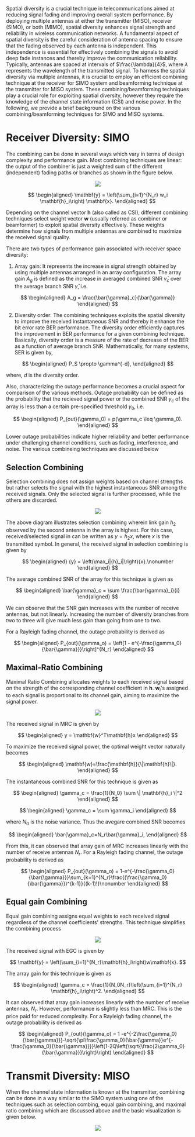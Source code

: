 Spatial diversity is a crucial technique in telecommunications aimed at reducing signal fading and improving overall system performance. By deploying multiple antennas at either the transmitter (MISO), receiver (SIMO), or both (MIMO), spatial diversity enhances signal strength and reliability in wireless communication networks. A fundamental aspect of spatial diversity is the careful consideration of antenna spacing to ensure that the fading observed by each antenna is independent. This independence is essential for effectively combining the signals to avoid deep fade instances and thereby improve the communication reliability. Typically, antennas are spaced at intervals of $\frac{\lambda}{4}$, where $\lambda$ represents the wavelength of the transmitted signal. To harness the  spatial diversity via multiple antennas, it is crucial to employ an efficient combining technique at the receiver for SIMO system and beamforming technique at the transmitter for MISO system. These combining/beamforming techniques play a crucial role for exploiting spatial diversity, however they require the knowledge of the channel state information (CSI) and noise power. In the following, we provide a brief background on the various combining/beamforming techniques for SIMO and MISO systems.

# Receiver Diversity: SIMO
The combining can be done in several ways which vary in terms of design complexity and  performance gain. Most combining techniques are linear: the output of the combiner is just a weighted sum of the different (independent) fading paths or branches as shown in the figure below.

<p align="center">
<img src="./images/Exp5.png">
</p>

$$
\begin{aligned}
   \mathbf{y} = \left(\sum_{i=1}^{N_r} w_i \mathbf{h}_i\right) \mathbf{x}.
\end{aligned}
$$

Depending on the channel vector $\mathbf{h}$ (also called as CSI), different combining techniques select weight vector $\mathbf{w}$ (usually referred  as combiner or beamformer) to exploit spatial diversity effectively. These weights determine how signals from multiple antennas are combined to maximize the received signal quality.

There are two types of performance gain associated with receiver space diversity: 

1) Array gain: It represents the increase in signal strength obtained by using multiple antennas arranged in an array configuration. The array gain $A_g$ is defined as the increase in averaged combined SNR $\bar{\gamma}_c$ over the average branch SNR $\bar{\gamma}$, i.e.

$$
\begin{aligned}
   A_g = \frac{\bar{\gamma}_c}{\bar{\gamma}}
\end{aligned}
$$

2) Diversity order: The combining techniques exploits the spatial diversity to improve the received instantaneous SNR and thereby it enhance the bit error rate BER performance. The diversity order efficiently captures the improvement in BER performance for a given combining technique. Basically, diversity order  is a measure of the rate of decrease of the BER as a function of average branch SNR. Mathematically, for many systems, SER is given by,

$$
\begin{aligned}
   P_S \propto \gamma^{-d},
\end{aligned}
$$

where, $d$ is the diversity order.


Also, characterizing the outage performance becomes a crucial aspect for comparison of the various methods. Outage probability can be defined as the probability that the recieved signal power or the combined SNR $\gamma_c$ of the array is less than a certain pre-specified threshold $\gamma_0$, i.e.

$$
\begin{aligned}
   P_{out}(\gamma_0) = p(\gamma_c \leq \gamma_0).
\end{aligned}
$$

Lower outage probabilities indicate higher reliability and better performance under challenging channel conditions, such as fading, interference, and noise. The various combineing techniques are discussed below

## Selection Combining
Selection combining does not assign weights based on channel strengths but rather selects the signal with the highest instantaneous SNR among the received signals. Only the selected signal is further processed, while the others are discarded.

<p align="center">
<img src="./images/exp5_1.png">
</p>

The above diagram illustrates selection combining wherein link gain $h_2$ observed by the second antenna in the array is highest. For this case,  received/selected signal in can be written as ${y} =  {h}_2{x}$, where $x$ is the transmitted symbol. In general, the received signal in selection combining is given by 

$$
\begin{aligned}
   {y} =  \left(\max_i|{h}_i|\right){x}.\nonumber
\end{aligned}
$$

The average combined SNR of the array for this technique is given as

$$
\begin{aligned}
   \bar{\gamma}_c = \sum \frac{\bar{\gamma}_i}{i}
\end{aligned}
$$

We can observe that the SNR gain increases with the number of receive antennas, but not linearly. Increasing the number of diversity branches from two to three will give much less gain than going from one to two.

 For a Rayleigh fading channel, the outage probability is derived as

$$
\begin{aligned}
   P_{out}(\gamma_o) = \left[1 - e^{-\frac{\gamma_0}{\bar{\gamma}}}\right]^{N_r} 
\end{aligned}
$$

## Maximal-Ratio Combining
Maximal Ratio Combining allocates weights to each received signal based on the strength of the corresponding channel coefficient in $\mathbf{h}$. $\mathbf{w}_i$'s assigned to each signal is proportional to its channel gain, aiming to maximize the signal power.

<p align="center">
<img src="./images/exp5_3.png">
</p>

The received signal in MRC is given by

$$
\begin{aligned}
   y = \mathbf{w}^T\mathbf{h}x
\end{aligned}
$$

To maximize the received signal power, the optimal weight vector naturally becomes

$$
\begin{aligned}
   \mathbf{w}=\frac{\mathbf{h}}{\|\mathbf{h}\|}.
\end{aligned}
$$

The instantaneous combined SNR for this technique is given as

$$
\begin{aligned}
   \gamma_c = \frac{1}{N_0} \sum \| \mathbf{h}_i \|^2
\end{aligned}
$$

$$
\begin{aligned}
   \gamma_c = \sum \gamma_i
\end{aligned}
$$

where $N_0$ is the noise variance. Thus the avegare combined SNR becomes

$$
\begin{aligned}
   \bar{\gamma}_c=N_r\bar{\gamma}_i,
\end{aligned}
$$

From this, it can observed that array gain of MRC increases linearly with the number of receive antennas $N_r$.
For a Rayleigh fading channel, the outage probability is derived as

$$
\begin{aligned}
   P_{out}(\gamma_o) = 1-e^{-\frac{\gamma_0}{\bar{\gamma}}}\sum_{k=1}^{N_r}\frac{(\frac{\gamma_0}{\bar{\gamma}})^{k-1}}{(k-1)!}\nonumber
\end{aligned}
$$

## Equal gain Combining
Equal gain combining assigns equal weights to each received signal regardless of the channel coefficients' strengths. This technique simplifies the combining process

<p align="center">
<img src="./images/exp5_2.png">
</p>

The received signal with EGC is given by

$$
   \mathbf{y} = \left(\sum_{i=1}^{N_r}\mathbf{h}_i\right)w\mathbf{x}.
$$


The array gain for this technique is given as

$$
\begin{aligned}
   \gamma_c = \frac{1}{N_0N_r}\left(\sum_{i=1}^{N_r} \mathbf{h}_i\right)^2.
\end{aligned}
$$

It can observed that array gain increases linearly with the number of receive antennas, $N_r$. However, performance is slightly less than MRC. This is the price paid for reduced complexity.
For a Rayleigh fading channel, the outage probability is derived as

$$
\begin{aligned}
   P_{out}(\gamma_o) = 1 -e^{-2\frac{\gamma_0}{\bar{\gamma}}}-\sqrt{\pi\frac{\gamma_0}{\bar{\gamma}}e^{-\frac{\gamma_0}{\bar{\gamma}}}}\left(1-2Q\left(\sqrt{\frac{2\gamma_0}{\bar{\gamma}}}\right)\right)
\end{aligned}
$$

# Transmit Diversity: MISO
When the channel state information is known at the transmitter, combining can be done in a way similar to the SIMO system using one of the techniques such as  selection combing, equal gain combining, and maximal ratio combining which are discussed above and the basic visualization is given below.

<p align="center">
<img src="./images/MISO.png">
</p>
